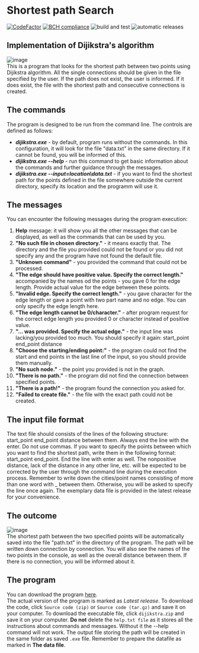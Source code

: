 # Shortest path Search
[![CodeFactor](https://www.codefactor.io/repository/github/amrukwa/shortest_path/badge)](https://www.codefactor.io/repository/github/amrukwa/shortest_path) [![BCH compliance](https://bettercodehub.com/edge/badge/amrukwa/shortest_path?branch=main)](https://bettercodehub.com/) ![build and test](https://github.com/amrukwa/shortest_path/workflows/build%20and%20test/badge.svg) ![automatic releases](https://github.com/amrukwa/shortest_path/workflows/automatic%20releases/badge.svg)  
## Implementation of Dijikstra's algorithm
![image](https://user-images.githubusercontent.com/57860857/98136848-a757c280-1ec1-11eb-978c-b271e5fdada2.png)  
This is a program that looks for the shortest path between two points using Dijikstra algorithm. All the single connections should be given in the file specified by the user. If the path does not exist, the user is informed. If it does exist, the file with the shortest path and consecutive connections is created.
## The commands
The program is designed to be run from the command line. The controls are defined as follows:
* **_dijikstra.exe_** - by default, program runs without the commands. In this configuration, it will look for the file "data.txt" in the same directory. If it cannot be found, you will be informed of this.
* **_dijikstra.exe --help_** - run this command to get basic information about the commands and further guidance through the messages.
* **_dijikstra.exe --input=location\data.txt_** - if you want to find the shortest path for the points defined in the file somewhere outside the current directory, specify its location and the programm will use it.
## The messages
You can encounter the following messages during the program execution:
1. **Help** message: it will show you all the other messages that can be displayed, as well as the commands that can be used by you.
2. **"No such file in chosen directory."** - it means exactly that. The directory and the file you provided could not be found or you did not specify any and the program have not found the default file.
3. **"Unknown command"** - you provided the command that could not be processed.
4. **"The edge should have positive value. Specify the correct length."** accompanied by the names od the points - you gave 0 for the edge length. Provide actual value for the edge between these points.
5. **"Invalid edge. Specify the correct length."** - you gave character for the edge length or gave a point with two part name and no edge. You can only specify the edge length here.
6. **"The edge length cannot be 0/character."** - after program request for the correct edge length you provided 0 or character instead of positive value.
7. **"... was provided. Specify the actual edge."** - the input line was lacking/you provided too much. You should specify it again: start_point end_point distance
8. **"Choose the starting/ending point:"** - the program could not find the start and end points in the last line of the input, so you should provide them manually.
9. **"No such node."** - the point you provided is not in the graph.
10. **"There is no path."** - the program did not find the connection between specified points.
11. **"There is a path!"** - the program found the connection you asked for.
12. **"Failed to create file."** - the file with the exact path could not be created.
## The input file format
The text file should consists of the lines of the following structure: start_point end_point distance between them. Always end the line with the enter. Do not use commas. If you want to specify the points between which you want to find the shortest path, write them in the following format: start_point end_point. End the line with enter as well. The nonpositive distance, lack of the distance in any other line, etc. will be expected to be corrected by the user through the command line during the execution process. Remember to write down the cities/point names consisting of more than one word with _ between them. Otherwise, you will be asked to specify the line once again. The exemplary data file is provided in the latest release for your convenience.
## The outcome
![image](https://user-images.githubusercontent.com/57860857/98137541-63b18880-1ec2-11eb-9cf1-236e98497a55.png)  
The shortest path between the two specified points will be automatically saved into the file "path.txt" in the directory of the program. The path will be written down connection by connection. You will also see the names of the two points in the console, as well as the overall distance between them. If there is no connection, you will be informed about it. 
## The program
You can download the program [here](https://github.com/amrukwa/shortest_path/releases).  
The actual version of the program is marked as _Latest release_. To download the code, click `Source code (zip)` or `Source code (tar.gz)` and save it on your computer. To download the executable file, click `dijikstra.zip` and save it on your computer. **Do not** delete the `help.txt file` as it stores all the instructions about commands and messages. Without it the --help command will not work. The output file storing the path will be created in the same folder as saved `.exe` file. Remember to prepare the datafile as marked in **The data file**.